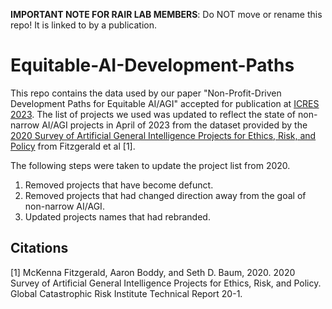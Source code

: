 **IMPORTANT NOTE FOR RAIR LAB MEMBERS**: Do NOT move or rename this repo! It is linked to by a publication.

# Equitable-AI-Development-Paths

This repo contains the data used by our paper "Non-Profit-Driven Development Paths for Equitable AI/AGI" accepted for publication at [ICRES 2023](https://clawar.org/icres2023/). The list of projects we used was updated to reflect the state of non-narrow AI/AGI projects in April of 2023 from the dataset provided by the [2020 Survey of Artificial General Intelligence Projects
for Ethics, Risk, and Policy](https://gcrinstitute.org/papers/055_agi-2020.pdf) from Fitzgerald et al [1]. 

The following steps were taken to update the project list from 2020.
1) Removed projects that have become defunct.
2) Removed projects that had changed direction away from the goal of non-narrow AI/AGI.
3) Updated projects names that had rebranded.

## Citations
\[1\] McKenna Fitzgerald, Aaron Boddy, and Seth D. Baum, 2020. 2020 Survey of Artificial
General Intelligence Projects for Ethics, Risk, and Policy. Global Catastrophic Risk Institute
Technical Report 20-1.
